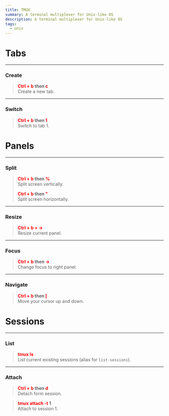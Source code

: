 ```yaml
---
title: TMUX
summary: A terminal multiplexer for Unix-like OS
description: A terminal multiplexer for Unix-like OS
tags:
  - unix
---
```


# Tabs

---

### Create


 > 
 > **<font color=red>Ctrl + b</font> then <font color=red>c</font>**</br>
 > Create a new tab.

---

### Switch


 > 
 > **<font color=red>Ctrl + b</font> then <font color=red>1</font>**</br>
 > Switch to tab 1.

# Panels

---

### Split


 > 
 > **<font color=red>Ctrl + b</font> then <font color=red>%</font>**</br>
 > Split screen vertically.
 > 
 > **<font color=red>Ctrl + b</font> then <font color=red>"</font>**</br>
 > Split screen horizontally.

---

### Resize


 > 
 > **<font color=red>Ctrl + b + →</font>**</br>
 > Resize current panel.

---

### Focus


 > 
 > **<font color=red>Ctrl + b</font> then <font color=red>→</font>**</br>
 > Change focus to right panel.

---

### Navigate

 > 
 > **<font color=red>Ctrl + b </font>then <font color=red>\[</font>**</br>
 > Move your cursor up and down.

# Sessions

---

### List


 > 
 > **<font color=red>tmux ls</font>**</br>
 > List current existing sessions (alias for `list-sessions`).

---

### Attach


 > 
 > **<font color=red>Ctrl + b</font> then <font color=red>d</font>**</br>
 > Detach form session.

 > 
 > **<font color=red>tmux attach -t</font> 1**</br>
 > Attach to session 1.
